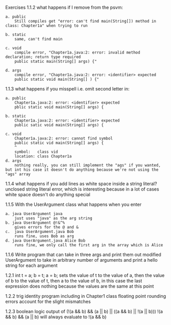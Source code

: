 Exercises
1.1.2   what happens if I remove from the psvm:

    a. public
        Still compiles get "error: can't find main(String[]) method in class: Chapter1a" when trying to run

    b. static
        same, can't find main

    c. void
        compile error, "Chapter1a.java:2: error: invalid method declaration; return type required
        public static main(String[] args) {"

    d. args
        compile error, "Chapter1a.java:2: error: <identifier> expected
        public static void main(String[] ) {"

1.1.3   what happens if you misspell i.e. omit second letter in:

    a. public
        Chapter1a.java:2: error: <identifier> expected
        pblic static void main(String[] args) {

    b. static
        Chapter1a.java:2: error: <identifier> expected
        public satic void main(String[] args) {

    c. void
        Chapter1a.java:2: error: cannot find symbol
        public static vid main(String[] args) {
        ^
        symbol:   class vid
        location: class Chapter1a
    d. args
        nothing really, you can still implement the "ags" if you wanted, but int his case it doesn't do anything because we're not using the "ags" array

1.1.4   what happens if you add lines as white space inside a string literal?
    unclosed string literal error, which is interesting because in a lot of cases white space doesn't do anything special

1.1.5 With the UserArgument class what happens when you enter

    a. java UserArgument java
        just uses "java" as the arg string
    b. java UserArgument @!&^%
        gives errors for the @ and &
    c.  java UserArgument.java Bob
        runs fine, uses Bob as arg
    d. java UserArgument.java Alice Bob
        runs fine, we only call the first arg in the array which is Alice

1.1.6 Write program that can take in three args and print them out
    modified UserArgument to take in arbitrary number of arguments and print a hello string for each argument

1.2.1   int t = a; b = t; a = b;
    sets the value of t to the value of a, then the value of b to the value of t, then a to the value of b, in this case the last expression does nothing because the values are the same at this point

1.2.2   trig identity program
    including in Chapter1 class
    floating point rounding errors account for the slight mismatches

1.2.3   boolean logic output of (!(a && b) && (a || b) || ((a && b) || !(a || b)))
!(a && b) && (a || b) will always evaluate to !(a && b)  
    
